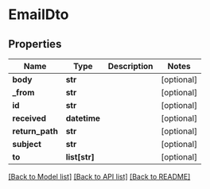 # EmailDto

## Properties
Name | Type | Description | Notes
------------ | ------------- | ------------- | -------------
**body** | **str** |  | [optional] 
**_from** | **str** |  | [optional] 
**id** | **str** |  | [optional] 
**received** | **datetime** |  | [optional] 
**return_path** | **str** |  | [optional] 
**subject** | **str** |  | [optional] 
**to** | **list[str]** |  | [optional] 

[[Back to Model list]](../README.md#documentation-for-models) [[Back to API list]](../README.md#documentation-for-api-endpoints) [[Back to README]](../README.md)


